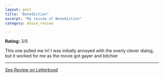 ```yaml
---
layout: post
title: "Benediction"
excerpt: "My review of Benediction"
category: movie_review

---
```


**Rating:** 3/5

This one pulled me in! I was initially annoyed with the overly clever dialog, but it worked for me as the movie got gayer and bitchier

<hr>

[See Review on Letterboxd](https://boxd.it/3vEAnj)
